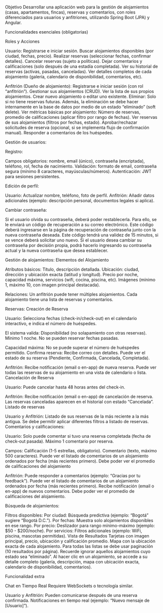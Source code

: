 Objetivo
Desarrollar una aplicación web para la gestión de alojamientos (casas, apartamentos, fincas), reservas y comentarios, con roles diferenciados para usuarios y anfitriones, utilizando Spring Boot (JPA) y Angular.

Funcionalidades esenciales (obligatorias)

Roles y Acciones

Usuario:
Registrarse e iniciar sesión.
Buscar alojamientos disponibles (por ciudad, fechas, precio).
Realizar reservas (seleccionar fechas, confirmar detalles).
Cancelar reservas (sujeto a políticas).
Dejar comentarios y calificaciones (solo después de una estadía completada).
Ver su historial de reservas (activas, pasadas, canceladas).
Ver detalles completos de cada alojamiento (galería, calendario de disponibilidad, comentarios, etc).

Anfitrión (Dueño de alojamiento):
Registrarse e iniciar sesión (con rol “anfitrión”).
Gestionar sus alojamientos (CRUD).
Ver la lista de sus propios alojamientos.
Crear nuevo alojamiento o editar uno existente.
Eliminar: Solo si no tiene reservas futuras. Además, la eliminación se debe hacer internamente en la base de datos por medio de un estado “eliminado” (soft delete).
Ver métricas básicas por alojamiento: Número de reservas, promedio de calificaciones (aplicar filtro por rango de fechas).
Ver reservas de sus alojamientos (filtros por fechas, estado).
Aprobar/rechazar solicitudes de reserva (opcional, si se implementa flujo de confirmación manual).
Responder a comentarios de los huéspedes.

Gestión de usuarios:

Registro:

Campos obligatorios: nombre, email (único), contraseña (encriptada), teléfono, rol, fecha de nacimiento.
Validación: formato de email, contraseña segura (mínimo 8 caracteres, mayúsculas/números).
Autenticación: JWT para sesiones persistentes.

Edición de perfil:

Usuario: Actualizar nombre, teléfono, foto de perfil.
Anfitrión: Añadir datos adicionales (ejemplo: descripción personal, documentos legales si aplica).

Cambiar contraseña:

Si el usuario olvida su contraseña, deberá poder restablecerla. Para ello, se le enviará un código de recuperación a su correo electrónico. Este código deberá ingresarse en la página de recuperación de contraseña junto con la nueva contraseña deseada. Este código tendrá una validez de 15 minutos, si se vence deberá solicitar uno nuevo.
Si el usuario desea cambiar su contraseña por decisión propia, podrá hacerlo ingresando su contraseña actual y la nueva contraseña que desea establecer.

Gestión de alojamientos:
Elementos del Alojamiento

Atributos básicos:
Título, descripción detallada.
Ubicación: ciudad, dirección y ubicación exacta (latitud y longitud).
Precio por noche, capacidad máxima, servicios (wifi, cocina, piscina, etc).
Imágenes (mínimo 1, máximo 10, con imagen principal destacada).

Relaciones:
Un anfitrión puede tener múltiples alojamientos.
Cada alojamiento tiene una lista de reservas y comentarios.

Reservas:
Creación de Reserva

Usuario:
Selecciona fechas (check-in/check-out) en el calendario interactivo, e indica el número de huéspedes.

El sistema valida:
Disponibilidad (no solapamiento con otras reservas).
Mínimo 1 noche.
No se pueden reservar fechas pasadas.

Capacidad máxima: No se puede superar el número de huéspedes permitido.
Confirma reserva: Recibe correo con detalles.
Puede ver el estado de su reserva (Pendiente, Confirmada, Cancelada, Completada).

Anfitrión:
Recibe notificación (email o en-app) de nueva reserva.
Puede ver todas las reservas de su alojamiento en una vista de calendario o lista.
Cancelación de Reserva

Usuario:
Puede cancelar hasta 48 horas antes del check-in.

Anfitrión:
Recibe notificación (email o en-app) de cancelación de reserva.
Las reservas canceladas aparecen en el historial con estado “Cancelada”.
Listado de reservas

Usuario y Anfitrión:
Listado de sus reservas de la más reciente a la más antigua.
Se debe permitir aplicar diferentes filtros a listado de reservas.
Comentarios y calificaciones:

Usuario:
Solo puede comentar si tuvo una reserva completada (fecha de check-out pasada).
Máximo 1 comentario por reserva.

Campos:
Calificación (1-5 estrellas, obligatorio).
Comentario (texto, máximo 500 caracteres).
Puede ver el listado de comentarios de un alojamiento ordenados por fecha (más recientes primero).
Debe poder ver el promedio de calificaciones del alojamiento

Anfitrión:
Puede responder a comentarios (ejemplo: “Gracias por tu feedback”).
Puede ver el listado de comentarios de un alojamiento ordenados por fecha (más recientes primero).
Recibe notificación (email o en-app) de nuevos comentarios.
Debe poder ver el promedio de calificaciones del alojamiento.

Búsqueda de alojamientos:

Filtros disponibles:
Por ciudad: Búsqueda predictiva (ejemplo: “Bogotá” sugiere “Bogotá D.C.”).
Por fechas: Muestra solo alojamientos disponibles en ese rango.
Por precio: Deslizador para rango mínimo-máximo (ejemplo: $50 - $200/noche).
Por servicios: Filtros adicionales (ejemplo: WiFi, piscina, mascotas permitidas).
Vista de Resultados
Tarjetas con imagen principal, precio, ubicación y calificación promedio.
Mapa con la ubicación exacta de cada alojamiento.
Para todas las listas se debe usar paginación (10 resultados por página). Recuerde ignorar aquellos alojamientos cuyo estado sea “eliminado”.
Al hacer clic en un alojamiento, se accede a su detalle completo (galería, descripción, mapa con ubicación exacta, calendario de disponibilidad, comentarios).

Funcionalidad extra

Chat en Tiempo Real
Requiere WebSockets o tecnología similar.

Usuario y Anfitrión: Pueden comunicarse después de una reserva confirmada.
Notificaciones en tiempo real (ejemplo: “Nuevo mensaje de [Usuario]”).

